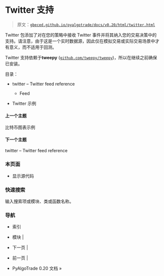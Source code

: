 # Twitter 支持

> 原文：[`gbeced.github.io/pyalgotrade/docs/v0.20/html/twitter.html`](https://gbeced.github.io/pyalgotrade/docs/v0.20/html/twitter.html)

Twitter 包添加了对在您的策略中接收 Twitter 事件并将其纳入您的交易决策中的支持。请注意，由于这是一个实时数据源，因此仅在模拟交易或实际交易场景中才有意义，而不适用于回测。

Twitter 支持依赖于**tweepy** ([`github.com/tweepy/tweepy`](https://github.com/tweepy/tweepy))，所以在继续之前确保已安装。

目录：

+   twitter – Twitter feed reference

    +   Feed

+   Twitter 示例

#### 上一个主题

比特币图表示例

#### 下一个主题

twitter – Twitter feed reference

### 本页面

+   显示源代码

### 快速搜索

输入搜索项或模块、类或函数名称。

### 导航

+   索引

+   模块 |

+   下一页 |

+   前一页 |

+   PyAlgoTrade 0.20 文档 »
